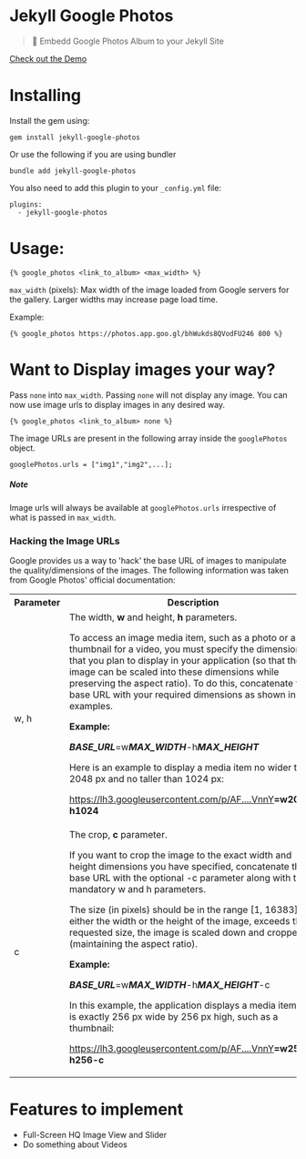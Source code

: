 
# Jekyll Google Photos

> 💎 Embedd Google Photos Album to your Jekyll Site

[Check out the Demo](http://chira.ga/trip-to-annecy/)

# Installing

Install the gem using:
```
gem install jekyll-google-photos
```

Or use the following if you are using bundler
```
bundle add jekyll-google-photos
```

You also need to add this plugin to your `_config.yml` file:
```
plugins:
  - jekyll-google-photos
```

# Usage:
```
{% google_photos <link_to_album> <max_width> %}
```
`max_width` (pixels): Max width of the image loaded from Google servers for the gallery. Larger widths may increase page load time.

Example:
```
{% google_photos https://photos.app.goo.gl/bhWukds8QVodFU246 800 %}
```
# Want to Display images your way?

Pass `none` into `max_width`. Passing `none` will not display any image. You can now use image urls to display images in any desired way.
```
{% google_photos <link_to_album> none %}
```
The image URLs are present in the following array inside the `googlePhotos` object.
```
googlePhotos.urls = ["img1","img2",...];
```
##### Note
Image urls will always be available at `googlePhotos.urls` irrespective of what is passed in `max_width`.

### Hacking the Image URLs

Google provides us a way to 'hack' the base URL of images to manipulate the quality/dimensions of the images. The following information was taken from Google Photos' official documentation:

<table>
<tr>
<th>
Parameter
</th>
<th>
Description
</th>
</tr>
<tr>
<td>
w, h
</td>
<td>
The width,  <b>w</b>  and height,  <b>h</b>  parameters.

To access an image media item, such as a photo or a thumbnail for a video, you must specify the dimensions that you plan to display in your application (so that the image can be scaled into these dimensions while preserving the aspect ratio). To do this, concatenate the base URL with your required dimensions as shown in the examples.

<b>Example:</b>

<b><i>BASE_URL</i></b>=w<i><b>MAX_WIDTH</b></i>-h<i><b>MAX_HEIGHT</b></i>

Here is an example to display a media item no wider than 2048 px and no taller than 1024 px:

https://lh3.googleusercontent.com/p/AF....VnnY<b>=w2048-h1024</b>
</td>
</tr>
<tr>
<td>
c
</td>
<td>
The crop, <b>c</b> parameter.

If you want to crop the image to the exact width and height dimensions you have specified, concatenate the base URL with the optional -c parameter along with the mandatory w and h parameters.

The size (in pixels) should be in the range [1, 16383]. If either the width or the height of the image, exceeds the requested size, the image is scaled down and cropped (maintaining the aspect ratio).

<b>Example:</b>

<b><i>BASE_URL</i></b>=w<i><b>MAX_WIDTH</b></i>-h<i><b>MAX_HEIGHT</b></i>-c

In this example, the application displays a media item that is exactly 256 px wide by 256 px high, such as a thumbnail:

https://lh3.googleusercontent.com/p/AF....VnnY<b>=w256-h256-c</b>
</td>
</tr>
</table>

# Features to implement

* Full-Screen HQ Image View and Slider
* Do something about Videos
